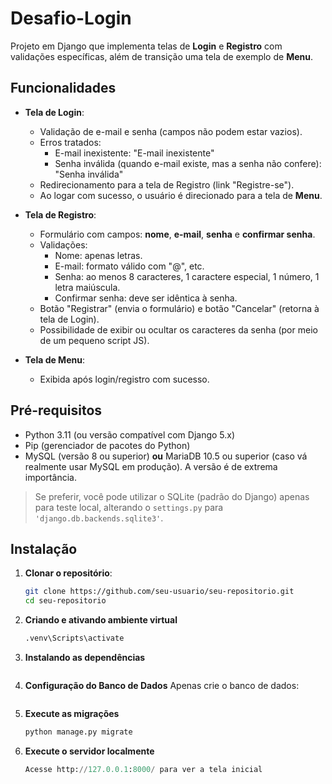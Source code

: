 # Desafio-Login

Projeto em Django que implementa telas de **Login** e **Registro** com validações específicas, além de transição uma tela de exemplo de **Menu**. 

## Funcionalidades

- **Tela de Login**:
  - Validação de e-mail e senha (campos não podem estar vazios).
  - Erros tratados:
    - E-mail inexistente: "E-mail inexistente"
    - Senha inválida (quando e-mail existe, mas a senha não confere): "Senha inválida"
  - Redirecionamento para a tela de Registro (link "Registre-se").
  - Ao logar com sucesso, o usuário é direcionado para a tela de **Menu**.

- **Tela de Registro**:
  - Formulário com campos: **nome**, **e-mail**, **senha** e **confirmar senha**.
  - Validações:
    - Nome: apenas letras.
    - E-mail: formato válido com "@", etc.
    - Senha: ao menos 8 caracteres, 1 caractere especial, 1 número, 1 letra maiúscula.
    - Confirmar senha: deve ser idêntica à senha.
  - Botão "Registrar" (envia o formulário) e botão "Cancelar" (retorna à tela de Login).
  - Possibilidade de exibir ou ocultar os caracteres da senha (por meio de um pequeno script JS).

- **Tela de Menu**:
  - Exibida após login/registro com sucesso.  

## Pré-requisitos

- Python 3.11 (ou versão compatível com Django 5.x)
- Pip (gerenciador de pacotes do Python)
- MySQL (versão 8 ou superior) **ou** MariaDB 10.5 ou superior (caso vá realmente usar MySQL em produção). A versão é de extrema importância.

> Se preferir, você pode utilizar o SQLite (padrão do Django) apenas para teste local, alterando o `settings.py` para `'django.db.backends.sqlite3'`.

## Instalação

1. **Clonar o repositório**:
   ```bash
   git clone https://github.com/seu-usuario/seu-repositorio.git
   cd seu-repositorio
2. **Criando e ativando ambiente virtual**
    ```python -m venv .venv
    .venv\Scripts\activate
3. **Instalando as dependências**  
    ```pip install -r requirements.txt
4. **Configuração do Banco de Dados**
    Apenas crie o banco de dados:
    ```CREATE DATABASE desafio_login;
5. **Execute as migrações**
    ```python manage.py makemigrations
    python manage.py migrate
6. **Execute o servidor localmente**
    ```python manage.py runserver
    Acesse http://127.0.0.1:8000/ para ver a tela inicial 